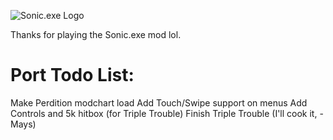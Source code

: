 ![Sonic.exe Logo](assets/preload/images/logo.png)

Thanks for playing the Sonic.exe mod lol.

# Port Todo List:
Make Perdition modchart load
Add Touch/Swipe support on menus
Add Controls and 5k hitbox (for Triple Trouble)
Finish Triple Trouble (I'll cook it, -Mays)
